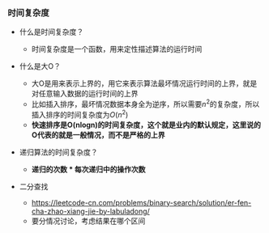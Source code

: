 

### 时间复杂度

- 什么是时间复杂度？
  - 时间复杂度是一个函数，用来定性描述算法的运行时间
- 什么是大O？
  - 大O是用来表示上界的，用它来表示算法最坏情况运行时间的上界，就是对任意输入数据的运行时间的上界
  - 比如插入排序，最坏情况数据本身全为逆序，所以需要$n^2$的复杂度，所以插入排序的时间复杂度为$O(n^2)$
  - **快速排序是O(nlogn)的时间复杂度，这个就是业内的默认规定，这里说的O代表的就是一般情况，而不是严格的上界**

- 递归算法的时间复杂度？
  - **递归的次数 \* 每次递归中的操作次数**

- 二分查找
  - https://leetcode-cn.com/problems/binary-search/solution/er-fen-cha-zhao-xiang-jie-by-labuladong/
  - 要分情况讨论，考虑结果在哪个区间
